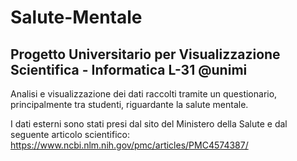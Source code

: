 # Salute-Mentale
## Progetto Universitario per Visualizzazione Scientifica - Informatica L-31 @unimi
Analisi e visualizzazione dei dati raccolti tramite un questionario, principalmente tra studenti, riguardante la salute mentale.


I dati esterni sono stati presi dal sito del Ministero della Salute e dal seguente articolo scientifico: https://www.ncbi.nlm.nih.gov/pmc/articles/PMC4574387/
